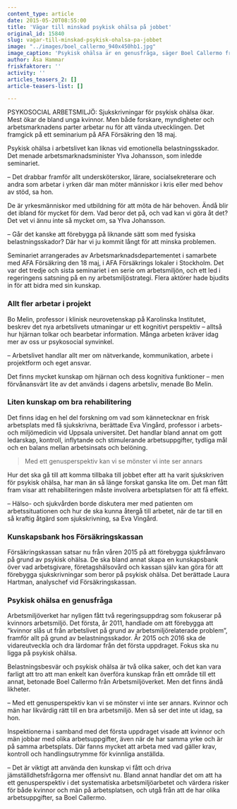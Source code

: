 ```yaml
---
content_type: article
date: 2015-05-20T08:55:00
title: 'Vägar till minskad psykisk ohälsa på jobbet'
original_id: 15840
slug: vagar-till-minskad-psykisk-ohalsa-pa-jobbet
image: "../images/boel_callermo_940x450hb1.jpg"
image_caption: 'Psykisk ohälsa är en genusfråga, säger Boel Callermo från Arbetsmiljöverket. Hon deltog på seminariet om psykisk ohälsa som arrangerades av Arbetsmarknadsdepartementet och AFA Försäkring den 18 maj. '
author: Åsa Hammar
friskfaktorer: ''
activity: ''
articles_teasers_2: []
article-teasers-list: []

---
```


PSYKOSOCIAL ARBETSMILJÖ: Sjukskrivningar för psykisk ohälsa ökar. Mest ökar de bland unga kvinnor. Men både forskare, myndigheter och arbetsmarknadens parter arbetar nu för att vända utvecklingen. Det framgick på ett seminarium på AFA Försäkring den 18 maj.

Psykisk ohälsa i arbetslivet kan liknas vid emotionella belastningsskador. Det menade arbetsmarknadsminister Ylva Johansson, som inledde seminariet.

– Det drabbar framför allt undersköterskor, lärare, socialsekreterare och andra som arbetar i yrken där man möter människor i kris eller med behov av stöd, sa hon.

De är yrkesmänniskor med utbildning för att möta de här behoven. Ändå blir det ibland för mycket för dem. Vad beror det på, och vad kan vi göra åt det? Det vet vi ännu inte så mycket om, sa Ylva Johansson.

– Går det kanske att förebygga på liknande sätt som med fysiska belastningsskador? Där har vi ju kommit långt för att minska problemen.

Seminariet arrangerades av Arbetsmarknadsdepartementet i samarbete med AFA Försäkring den 18 maj, i AFA Försäkrings lokaler i Stockholm. Det var det tredje och sista seminariet i en serie om arbetsmiljön, och ett led i regeringens satsning på en ny arbetsmiljöstrategi. Flera aktörer hade bjudits in för att bidra med sin kunskap.

### Allt fler arbetar i projekt

Bo Melin, professor i klinisk neurovetenskap på Karolinska Institutet, beskrev det nya arbetslivets utmaningar ur ett kognitivt perspektiv – alltså hur hjärnan tolkar och bearbetar information. Många arbeten kräver idag mer av oss ur psykosocial synvinkel.

– Arbetslivet handlar allt mer om nätverkande, kommunikation, arbete i projektform och eget ansvar.

Det finns mycket kunskap om hjärnan och dess kognitiva funktioner – men förvånansvärt lite av det används i dagens arbetsliv, menade Bo Melin.

### Liten kunskap om bra rehabilitering

Det finns idag en hel del forskning om vad som kännetecknar en frisk arbetsplats med få sjukskrivna, berättade Eva Vingård, professor i arbets- och miljömedicin vid Uppsala universitet. Det handlar bland annat om gott ledarskap, kontroll, inflytande och stimulerande arbetsuppgifter, tydliga mål och en balans mellan arbetsinsats och belöning.

> Med ett genusperspektiv kan vi se mönster vi inte ser annars

Hur det ska gå till att komma tillbaka till jobbet efter att ha varit sjukskriven för psykisk ohälsa, har man än så länge forskat ganska lite om. Det man fått fram visar att rehabiliteringen måste involvera arbetsplatsen för att få effekt.

– Hälso- och sjukvården borde diskutera mer med patienten om arbetssituationen och hur de ska kunna återgå till arbetet, när de tar till en så kraftig åtgärd som sjukskrivning, sa Eva Vingård.

### Kunskapsbank hos Försäkringskassan

Försäkringskassan satsar nu från våren 2015 på att förebygga sjukfrånvaro på grund av psykisk ohälsa. De ska bland annat skapa en kunskapsbank över vad arbetsgivare, företagshälsovård och kassan själv kan göra för att förebygga sjukskrivningar som beror på psykisk ohälsa. Det berättade Laura Hartman, analyschef vid Försäkringskassan.

### Psykisk ohälsa en genusfråga

Arbetsmiljöverket har nyligen fått två regeringsuppdrag som fokuserar på kvinnors arbetsmiljö. Det första, år 2011, handlade om att förebygga att “kvinnor slås ut från arbetslivet på grund av arbetsmiljörelaterade problem”, framför allt på grund av belastningsskador. År 2015 och 2016 ska de vidareutveckla och dra lärdomar från det första uppdraget. Fokus ska nu ligga på psykisk ohälsa.

Belastningsbesvär och psykisk ohälsa är två olika saker, och det kan vara farligt att tro att man enkelt kan överföra kunskap från ett område till ett annat, betonade Boel Callermo från Arbetsmiljöverket. Men det finns ändå likheter.

– Med ett genusperspektiv kan vi se mönster vi inte ser annars. Kvinnor och män har likvärdig rätt till en bra arbetsmiljö. Men så ser det inte ut idag, sa hon.

Inspektionerna i samband med det första uppdraget visade att kvinnor och män jobbar med olika arbetsuppgifter, även när de har samma yrke och är på samma arbetsplats. Där fanns mycket att arbeta med vad gäller krav, kontroll och handlingsutrymme för kvinnliga anställda.

– Det är viktigt att använda den kunskap vi fått och driva jämställdhetsfrågorna mer offensivt nu. Bland annat handlar det om att ha ett genusperspektiv i det systematiska arbetsmiljöarbetet och värdera risker för både kvinnor och män på arbetsplatsen, och utgå från att de har olika arbetsuppgifter, sa Boel Callermo.

